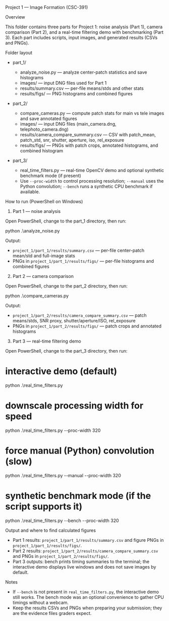 Project 1 — Image Formation (CSC-391)

Overview

This folder contains three parts for Project 1: noise analysis (Part 1), camera comparison (Part 2), and a real-time filtering demo with benchmarking (Part 3). Each part includes scripts, input images, and generated results (CSVs and PNGs).

Folder layout

- part_1/
  - analyze_noise.py — analyze center-patch statistics and save histograms
  - images/ — input DNG files used for Part 1
  - results/summary.csv — per-file means/stds and other stats
  - results/figs/ — PNG histograms and combined figures

- part_2/
  - compare_cameras.py — compute patch stats for main vs tele images and save annotated figures
  - images/ — input DNG files (main_camera.dng, telephoto_camera.dng)
  - results/camera_compare_summary.csv — CSV with patch_mean, patch_std, snr, shutter, aperture, iso, rel_exposure
  - results/figs/ — PNGs with patch crops, annotated histograms, and combined histogram

- part_3/
  - real_time_filters.py — real-time OpenCV demo and optional synthetic benchmark mode (if present)
  - Use `--proc-width` to control processing resolution; `--manual` uses the Python convolution; `--bench` runs a synthetic CPU benchmark if available.

How to run (PowerShell on Windows)

1) Part 1 — noise analysis

Open PowerShell, change to the part_1 directory, then run:

python .\analyze_noise.py

Output:
- `project_1/part_1/results/summary.csv` — per-file center-patch mean/std and full-image stats
- PNGs in `project_1/part_1/results/figs/` — per-file histograms and combined figures

2) Part 2 — camera comparison

Open PowerShell, change to the part_2 directory, then run:

python .\compare_cameras.py

Output:
- `project_1/part_2/results/camera_compare_summary.csv` — patch means/stds, SNR proxy, shutter/aperture/ISO, rel_exposure
- PNGs in `project_1/part_2/results/figs/` — patch crops and annotated histograms

3) Part 3 — real-time filtering demo

Open PowerShell, change to the part_3 directory, then run:

# interactive demo (default)
python .\real_time_filters.py

# downscale processing width for speed
python .\real_time_filters.py --proc-width 320

# force manual (Python) convolution (slow)
python .\real_time_filters.py --manual --proc-width 320

# synthetic benchmark mode (if the script supports it)
python .\real_time_filters.py --bench --proc-width 320

Output and where to find calculated figures

- Part 1 results: `project_1/part_1/results/summary.csv` and figure PNGs in `project_1/part_1/results/figs/`.
- Part 2 results: `project_1/part_2/results/camera_compare_summary.csv` and PNGs in `project_1/part_2/results/figs/`.
- Part 3 outputs: bench prints timing summaries to the terminal; the interactive demo displays live windows and does not save images by default.

Notes

- If `--bench` is not present in `real_time_filters.py`, the interactive demo still works. The bench mode was an optional convenience to gather CPU timings without a webcam.
- Keep the results CSVs and PNGs when preparing your submission; they are the evidence files graders expect.
